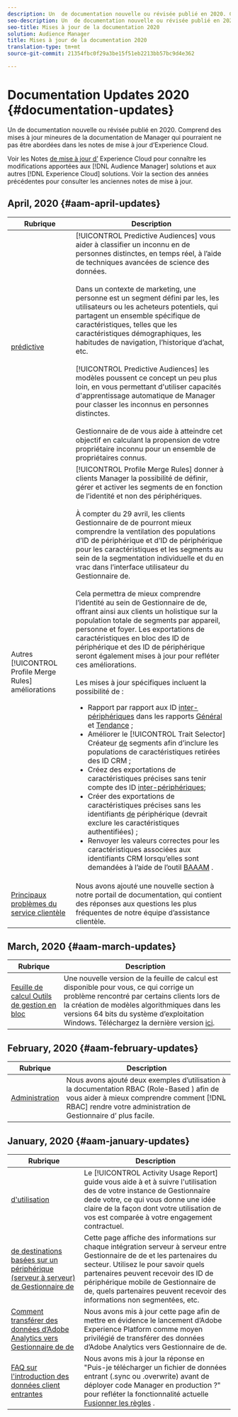 ```yaml
---
description: Un  de documentation nouvelle ou révisée publié en 2020. Comprend des mises à jour mineures de la documentation  de  Manager qui pourraient ne pas être abordées dans les notes de mise à jour d’Experience Cloud.
seo-description: Un  de documentation nouvelle ou révisée publié en 2020. Comprend des mises à jour mineures de la documentation  de  Manager qui pourraient ne pas être abordées dans les notes de mise à jour d’Experience Cloud.
seo-title: Mises à jour de la documentation 2020
solution: Audience Manager
title: Mises à jour de la documentation 2020
translation-type: tm+mt
source-git-commit: 21354fbc0f29a3be15f51eb2213bb57bc9d4e362

---
```



# Documentation Updates 2020 {#documentation-updates}

Un  de documentation nouvelle ou révisée publié en 2020. Comprend des mises à jour mineures de la documentation  de  Manager qui pourraient ne pas être abordées dans les notes de mise à jour d’Experience Cloud.

Voir les Notes [de mise à jour d’](https://marketing.adobe.com/resources/help/en_US/whatsnew/) Experience Cloud pour connaître les modifications apportées aux [!DNL Audience Manager] solutions et aux autres [!DNL Experience Cloud] solutions. Voir la section des années [](../docs-updates/docs-2019.md) précédentes pour consulter les anciennes notes de mise à jour.

## April, 2020 {#aam-april-updates}

| Rubrique | Description |
|---- |----|
| [prédictive](../features/algorithmic-models/predictive-audiences.md) | [!UICONTROL Predictive Audiences] vous aider à classifier un inconnu en  de personnes distinctes, en temps réel, à l’aide de techniques avancées de science des données. <br><br> Dans un contexte de marketing, une personne est un segment   défini par les, les utilisateurs ou les acheteurs potentiels, qui partagent un ensemble spécifique de caractéristiques, telles que les caractéristiques démographiques, les habitudes de navigation, l’historique d’achat, etc.<br><br>[!UICONTROL Predictive Audiences] les modèles poussent ce concept un peu plus loin, en vous permettant d&#39;utiliser  capacités d&#39;apprentissage automatique de  Manager pour classer les inconnus en personnes distinctes. <br><br>Gestionnaire de  de vous aide à atteindre cet objectif en calculant la propension de votre  propriétaire inconnu pour un ensemble de propriétaires connus. |
| Autres [!UICONTROL Profile Merge Rules] améliorations | [!UICONTROL Profile Merge Rules] donner à  clients  Manager la possibilité de définir, gérer et activer les segments de  en fonction de l’identité et non des périphériques. <br><br> À compter du 29 avril, les clients  Gestionnaire de  de pourront mieux comprendre la ventilation des populations d’ID de périphérique et d’ID de périphérique pour les caractéristiques et les segments au sein de la segmentation individuelle et du en vrac dans l’interface utilisateur du Gestionnaire de. <br><br> Cela permettra de mieux comprendre l’identité au sein de  Gestionnaire de  de, offrant ainsi aux clients un holistique sur la population totale de segments par appareil, personne et foyer. Les exportations de caractéristiques en bloc des ID de périphérique et des ID de périphérique seront également mises à jour pour refléter ces améliorations.<br><br>  Les mises à jour spécifiques incluent la possibilité de : <ul><li>Rapport par rapport aux ID [inter-périphériques](../reference/ids-in-aam.md) dans les rapports [Général](../reporting/general-reports.md) et [Tendance](../reporting/trend-reports.md) ;</li><li>Améliorer le [!UICONTROL Trait Selector] Créateur [de](../features/segments/segment-builder.md) segments afin d’inclure les populations de caractéristiques retirées des ID [](../reference/ids-in-aam.md)CRM ;</li><li>Créez des exportations de caractéristiques précises sans tenir compte des ID [inter-périphériques](../reference/ids-in-aam.md);</li><li>Créer des exportations de caractéristiques précises sans les identifiants [de](../reference/ids-in-aam.md) périphérique (devrait exclure les caractéristiques authentifiées) ;</li><li>Renvoyer les valeurs correctes pour les caractéristiques associées aux identifiants [](../reference/ids-in-aam.md) CRM lorsqu’elles sont demandées à l’aide de l’outil [BAAAM](../reference/bulk-management-tools/bulk-management-intro.md) .</li></ul> |
| [Principaux problèmes du service clientèle](../support-issues/support-issues-overview.md) | Nous avons ajouté une nouvelle section à notre portail de documentation, qui contient des réponses aux questions les plus fréquentes de notre équipe d’assistance clientèle. |

## March, 2020 {#aam-march-updates}

| Rubrique | Description |
|---- |----|
| [Feuille de calcul Outils de gestion en bloc](../reference/bulk-management-tools/bulk-management-intro.md) | Une nouvelle version de la feuille de calcul est disponible pour vous, ce qui corrige un problème rencontré par certains clients lors de la création de modèles algorithmiques dans les versions 64 bits du système d’exploitation Windows. Téléchargez la dernière version [ici](../reference/bulk-management-tools/assets/BAAAM_V2_20200311.xlsm). |

## February, 2020 {#aam-february-updates}

| Rubrique | Description |
|---- |----|
| [Administration](../features/administration/administration-overview.md#use-cases) | Nous avons ajouté deux exemples d’utilisation à la documentation RBAC (Role-Based ) afin de vous aider à mieux comprendre comment [!DNL RBAC] rendre votre  administration de Gestionnaire d’ plus facile. |

## January, 2020 {#aam-january-updates}

| Rubrique | Description |
|--- |----|
| [  d&#39;utilisation](../features/administration/activity-usage-reporting.md) | Le [!UICONTROL Activity Usage Report] guide vous aide à  et à suivre l&#39;utilisation  des de votre instance de Gestionnaire dede votre, ce qui vous donne une idée claire de la façon dont votre utilisation de vos est comparée à votre engagement contractuel. |
| [de  destinations basées sur un périphérique (serveur à serveur) de  Gestionnaire de](/help/using/features/destinations/device-based-destinations-list.md) | Cette page affiche des informations sur chaque intégration serveur à serveur entre  Gestionnaire de  de et les partenaires du secteur. Utilisez le pour savoir quels partenaires peuvent recevoir des ID de périphérique mobile de  Gestionnaire de  de, quels partenaires peuvent recevoir des informations non segmentées, etc. |
| [Comment transférer des données d’Adobe Analytics vers  Gestionnaire de  de](../integration/integration-other-solutions/audience-management-module.md) | Nous avons mis à jour cette page afin de mettre en évidence le lancement d’Adobe Experience Platform comme moyen privilégié de transférer des données d’Adobe Analytics vers  Gestionnaire de  de. |
| [FAQ sur l&#39;introduction des données client entrantes](/help/using/faq/faq-inbound-data-ingestion.md) | Nous avons mis à jour la réponse en &quot;Puis-je télécharger un fichier de données entrant (.sync ou .overwrite) avant de déployer  code  Manager en production ?&quot; pour refléter la fonctionnalité actuelle [Fusionner les règles](/help/using/features/profile-merge-rules/merge-rule-targeting-options.md) . |
